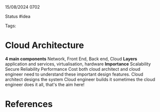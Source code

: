 15/08/2024 0702

Status #idea

Tags:

# Cloud Architecture

**4 main components**
Network, Front End, Back end, Cloud
**Layers**
application and services, virtualisation, hardware
**Importance**
Scalability
Secure
Reliability
Performance
Cost
both cloud architect and cloud engineer need to understand these important design features.
Cloud architect designs the system
Cloud engineer builds it
sometimes the cloud engineer does it all, that's the aim here!
# References
